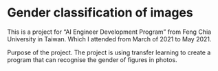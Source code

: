 # Gender classification of images

This is a project for “AI Engineer Development Program” from Feng Chia University in Taiwan.
Which I attended from March of 2021 to May 2021.

Purpose of the project.
The project is using transfer learning to create a program that can recognise the gender of figures in photos.


